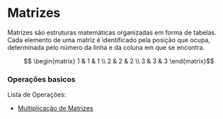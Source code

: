 # Matrizes

  Matrizes são estruturas matemáticas organizadas em forma de tabelas. Cada elemento de uma matriz é identificado pela posição que ocupa, determinada pelo número da linha e da coluna em que se encontra.

  ```math
    \begin{matrix} 
        1 & 1 & 1 \\
        2 & 2 & 2 \\
        3 & 3 & 3
    \end{matrix}
  ```

### Operações basicos
  
  Lista de Operações:
   * [Multiplicação de Matrizes](./multiplicacao/readme.md)
